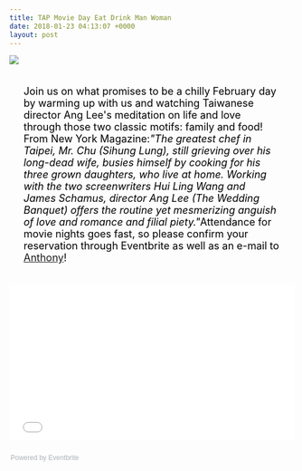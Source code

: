 ```yaml
---
title: TAP Movie Day Eat Drink Man Woman
date: 2018-01-23 04:13:07 +0000
layout: post
---
```


<img src="https://img.evbuc.com/https%3A%2F%2Fcdn.evbuc.com%2Fimages%2F39941664%2F59649190843%2F1%2Foriginal.jpg?w=800&rect=0%2C40%2C1280%2C640&s=d94204a744e04c1f5a281557d7abb430"><div style="font-size: 18px; color: black; padding:5px 25px;"><p>Join us on what promises to be a chilly February day by warming up with us and watching Taiwanese director Ang Lee's meditation on life and love through those two classic motifs: family and food! From New York Magazine:<i>"The greatest chef in Taipei, Mr. Chu (Sihung Lung), still grieving over his long-dead wife, busies himself by cooking for his three grown daughters, who live at home. Working with the two screenwriters Hui Ling Wang and James Schamus, director Ang Lee (The Wedding Banquet) offers the routine yet mesmerizing anguish of love and romance and filial piety."</i>Attendance for movie nights goes fast, so please confirm your reservation through Eventbrite as well as an e-mail to <a href="mailto:anthony.yu@tap-boston.org">Anthony</a>!</p></div><div style="width: 100%; text-align: left;"><p><iframe src="//eventbrite.com/tickets-external?eid=42448514650&amp;ref=etckt" width="100%" height="275" frameborder="0" marginwidth="5" marginheight="5" scrolling="auto"></iframe></p><div style="font-family: Helvetica, Arial; font-size: 12px; padding: 10px 0 5px; margin: 2px; width: 100%; text-align: left;"><a class="powered-by-eb" style="color: #adb0b6; text-decoration: none;" href="http://www.eventbrite.com/" target="_blank" rel="noopener">Powered by Eventbrite</a></div>